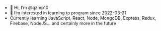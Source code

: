 - 👋 Hi, I’m @qzmp10
- 👀 I’m interested in learning to program since 2022-03-21
- Currently learning JavaScript, React, Node, MongoDB, Express, Redux, Firebase, NodeJS... and certainly more in the future

<!---
qzmp10/qzmp10 is a ✨ special ✨ repository because its `README.md` (this file) appears on your GitHub profile.
You can click the Preview link to take a look at your changes.
--->
